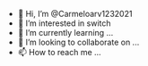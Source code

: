 - 👋 Hi, I’m @Carmeloarv1232021
- 👀 I’m interested in switch
- 🌱 I’m currently learning  ...
- 💞️ I’m looking to collaborate on ...
- 📫 How to reach me ...

<!---
Carmeloarv1232021/Carmeloarv1232021 is a ✨ special ✨ repository because its `README.md` (this file) appears on your GitHub profile.
You can click the Preview link to take a look at your changes.
--->
